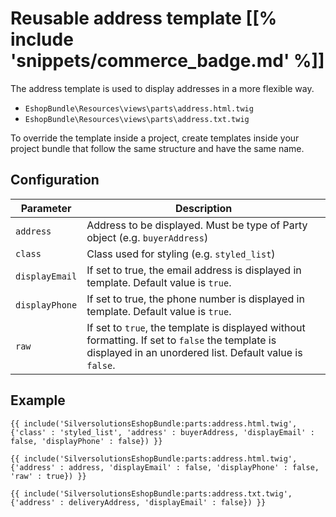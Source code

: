# Reusable address template [[% include 'snippets/commerce_badge.md' %]]

The address template is used to display addresses in a more flexible way.

- `EshopBundle\Resources\views\parts\address.html.twig`
- `EshopBundle\Resources\views\parts\address.txt.twig`

To override the template inside a project, create templates inside your project bundle that follow the same structure and have the same name.

## Configuration

|Parameter|Description|
|--- |--- |
|`address`|Address to be displayed. Must be type of Party object (e.g. `buyerAddress`)|
|`class`|Class used for styling (e.g. `styled_list`)|
|`displayEmail`|If set to true, the email address is displayed in template. Default value is `true`.|
|`displayPhone`|If set to true, the phone number is displayed in template. Default value is `true`.|
|`raw`|If set to `true`, the template is displayed without formatting. If set to `false` the template is displayed in an unordered list. Default value is `false`.|

## Example

``` html+twig
{{ include('SilversolutionsEshopBundle:parts:address.html.twig', {'class' : 'styled_list', 'address' : buyerAddress, 'displayEmail' : false, 'displayPhone' : false}) }}

{{ include('SilversolutionsEshopBundle:parts:address.html.twig', {'address' : address, 'displayEmail' : false, 'displayPhone' : false, 'raw' : true}) }}

{{ include('SilversolutionsEshopBundle:parts:address.txt.twig', {'address' : deliveryAddress, 'displayEmail' : false}) }}
```
